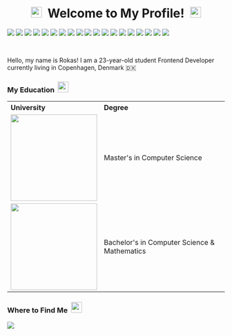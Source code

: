 <h1 align="center">
  <img src="https://emojis.slackmojis.com/emojis/images/1660853767/60881/meow_attention.gif?1660853767" width="25" />
  &nbsp;Welcome to My Profile!&nbsp;
  <img src="https://emojis.slackmojis.com/emojis/images/1660853767/60881/meow_attention.gif?1660853767" width="25" />
</h1>

<!-- https://home.aveek.io/GitHub-Profile-Badges/ -->
<p>
  <a href="https://react.dev/"><img src="https://img.shields.io/badge/React-61DAFB.svg?style=for-the-badge&logo=React&logoColor=black" /></a>
  <a href="https://angular.dev/"><img src="https://img.shields.io/badge/Angular-0F0F11.svg?style=for-the-badge&logo=Angular&logoColor=white" /></a>
  <a href="https://nextjs.org/"><img src="https://img.shields.io/badge/Next.js-000000.svg?style=for-the-badge&logo=nextdotjs&logoColor=white" /></a>
  <a href="https://www.typescriptlang.org/"><img src="https://img.shields.io/badge/TypeScript-3178C6.svg?style=for-the-badge&logo=TypeScript&logoColor=white" /></a>
  <a href="https://developer.mozilla.org/en-US/docs/Web/HTML"><img src="https://img.shields.io/badge/HTML5-E34F26.svg?style=for-the-badge&logo=HTML5&logoColor=white" /></a>
  <a href="https://developer.mozilla.org/en-US/docs/Web/JavaScript"><img src="https://img.shields.io/badge/JavaScript-F7DF1E.svg?style=for-the-badge&logo=JavaScript&logoColor=black" /></a>
  <a href="https://developer.mozilla.org/en-US/docs/Web/CSS"><img src="https://img.shields.io/badge/CSS3-1572B6.svg?style=for-the-badge&logo=CSS3&logoColor=white" /></a>
  <a href="https://tailwindcss.com/"><img src="https://img.shields.io/badge/Tailwind%20CSS-06B6D4.svg?style=for-the-badge&logo=Tailwind-CSS&logoColor=white" /></a>
  <a href="https://sass-lang.com/"><img src="https://img.shields.io/badge/Sass-CC6699.svg?style=for-the-badge&logo=Sass&logoColor=white" /></a>
  <a href="https://nodejs.org/en"><img src="https://img.shields.io/badge/Node.js-5FA04E.svg?style=for-the-badge&logo=nodedotjs&logoColor=white" /></a>
  <a href="https://www.docker.com/"><img src="https://img.shields.io/badge/Docker-2496ED.svg?style=for-the-badge&logo=Docker&logoColor=white" /></a>
  <a href="https://git-scm.com/"><img src="https://img.shields.io/badge/Git-F05032.svg?style=for-the-badge&logo=Git&logoColor=white" /></a>
  <a href="https://www.digitalocean.com/"><img src="https://img.shields.io/badge/DigitalOcean-0080FF.svg?style=for-the-badge&logo=DigitalOcean&logoColor=white" /></a>
  <a href="https://www.heroku.com/"><img src="https://img.shields.io/badge/Heroku-430098.svg?style=for-the-badge&logo=Heroku&logoColor=white" /></a>
  <a href="https://redux.js.org/"><img src="https://img.shields.io/badge/Redux-764ABC.svg?style=for-the-badge&logo=Redux&logoColor=white" /></a>
  <a href="https://www.postgresql.org/"><img src="https://img.shields.io/badge/PostgreSQL-4169E1.svg?style=for-the-badge&logo=PostgreSQL&logoColor=white" /></a>
  <a href="https://go.dev/"><img src="https://img.shields.io/badge/Go-00ADD8.svg?style=for-the-badge&logo=Go&logoColor=white" /></a>
  <a href="https://www.scala-lang.org/"><img src="https://img.shields.io/badge/Scala-DC322F.svg?style=for-the-badge&logo=Scala&logoColor=white" /></a>
  <a href="https://www.python.org/"><img src="https://img.shields.io/badge/Python-3776AB.svg?style=for-the-badge&logo=Python&logoColor=white" /></a>
</p>

<br />

Hello, my name is Rokas! I am a 23-year-old student Frontend Developer currently living in Copenhagen, Denmark 🇩🇰

<h3>My Education &nbsp;<img src="
https://emojis.slackmojis.com/emojis/images/1643515023/10521/meow_code.gif?1643515023" width="25" /></h3>

<table>
  <tr>
    <th align="left">University</th>
    <th align="left">Degree</th>
  </tr>
  <tr>
    <td><a target="_blank" href="https://en.itu.dk/"><img width="200" src="https://itu.dk/-/media/DK/Om-ITU/Presse/ITU-Logoer/ITU_logo_CPH_UK-jpg.jpg" /></a></td>
    <td>Master's in Computer Science</td>
  </tr>
  <tr>
    <td><a target="_blank" href="https://ruc.dk/en"><img width="200" src="https://ruc.dk/sites/default/files/2017-05/ruc_logo_download_en.png" /></a></td>
    <td>Bachelor's in Computer Science & Mathematics</td>
  </tr>
</table>

<!-- <img src="https://github-readme-stats.vercel.app/api/top-langs/?username=rokaskasperavicius&hide=jupyter%20notebook&layout=compact&theme=dark&hide_border=true" /> -->

<h3>Where to Find Me &nbsp;<img src="https://emojis.slackmojis.com/emojis/images/1643516091/21142/meow_bongotap.gif?1643516091" width="25" /></h3>

<a href="https://www.linkedin.com/in/rokaskasperavicius/" target="_blank">
  <img src="https://img.shields.io/badge/LinkedIn-0A66C2.svg?style=for-the-badge&logo=LinkedIn&logoColor=white" />
</a>
